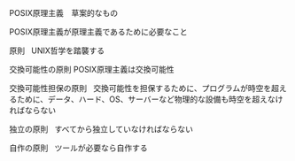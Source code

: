 POSIX原理主義　草案的なもの

POSIX原理主義が原理主義であるために必要なこと 


原則  
UNIX哲学を踏襲する

交換可能性の原則 
POSIX原理主義は交換可能性

交換可能性担保の原則  
交換可能性を担保するために、プログラムが時空を超えるために、データ、ハード、OS、サーバーなど物理的な設備も時空を超えなければならない

独立の原則  
すべてから独立していなければならない

自作の原則  
ツールが必要なら自作する


